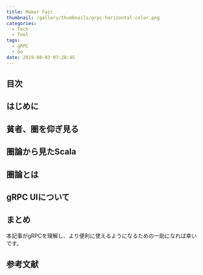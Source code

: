 ```yaml
---
title: Maker Fair 
thumbnail: /gallery/thumbnails/grpc-horizontal-color.png
categories:
  - Tech
  - Tool
tags:
  - gRPC
  - Go
date: 2019-08-03 07:28:45
---
```


<!-- more -->

## 目次
<!-- toc -->



## はじめに


## 貧者、圏を仰ぎ見る



## 圏論から見たScala


## 圏論とは



## gRPC UIについて


## まとめ

本記事がgRPCを理解し、より便利に使えるようになるための一助になれば幸いです。

## 参考文献

